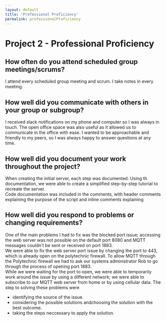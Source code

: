 ```yaml
---
layout: default
title: 'Professional Proficiency'
permalink: professionalProficiency
---
```

# Project 2 - Professional Proficiency

## How often do you attend scheduled group meetings/scrums?

I attend every scheduled group meeting and scrum. I take notes in every meeting.

## How well did you communicate with others in your group or subgroup?

I received slack notifications on my phone and computer so I was always in touch. The open office space was also useful as it allowed us to communicate in the office with ease.
I wanted to be approachable and friendly to my peers, so I was always happy to answer questions at any time.

## How well did you document your work throughout the project?

When creating the initial server, each step was documented. Using th documentation, we were able to create a simplified step-by-step tutorial to recreate the server.  
Code documentation was included in the comments, with header comments explaining the purpose of the script and inline comments explaining 

## How well did you respond to problems or changing requirements?

One of the main problems I had to fix was the blocked port issue; accessing the web server was not possible on the default port 8080 and MQTT messages couldn't be sent or received on port 1883.  
We were able to fix the web server port issue by changing the port to 443, which is already open on the polytechnic firewall. To allow MQTT through the Polytechnic firewall we had to ask our systems administrator Rob to go through the process of opening port 1883.  
While we were waiting for the port to open, we were able to temporarily work around the issue by using a different network; we were able to subscribe to our MQTT web server from home or by using cellular data.
The step to solving these problems were
- identifying the source of the issue.
- considering the possible solutions andchoosing the solution with the best outcome.
- taking the steps neccessary to apply the solution. 